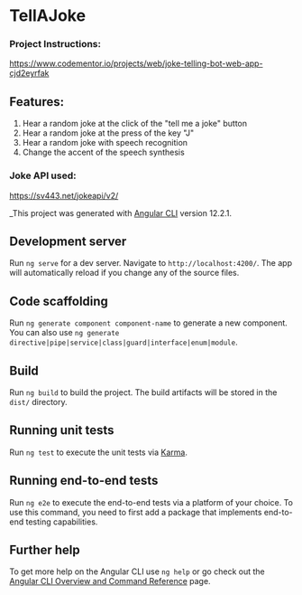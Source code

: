 # TellAJoke

### Project Instructions:
https://www.codementor.io/projects/web/joke-telling-bot-web-app-cjd2eyrfak

## Features:
1. Hear a random joke at the click of the "tell me a joke" button
2. Hear a random joke at the press of the key "J"
3. Hear a random joke with speech recognition
4. Change the accent of the speech synthesis

### Joke API used:
https://sv443.net/jokeapi/v2/

_This project was generated with [Angular CLI](https://github.com/angular/angular-cli) version 12.2.1.

## Development server

Run `ng serve` for a dev server. Navigate to `http://localhost:4200/`. The app will automatically reload if you change any of the source files.

## Code scaffolding

Run `ng generate component component-name` to generate a new component. You can also use `ng generate directive|pipe|service|class|guard|interface|enum|module`.

## Build

Run `ng build` to build the project. The build artifacts will be stored in the `dist/` directory.

## Running unit tests

Run `ng test` to execute the unit tests via [Karma](https://karma-runner.github.io).

## Running end-to-end tests

Run `ng e2e` to execute the end-to-end tests via a platform of your choice. To use this command, you need to first add a package that implements end-to-end testing capabilities.

## Further help

To get more help on the Angular CLI use `ng help` or go check out the [Angular CLI Overview and Command Reference](https://angular.io/cli) page.
